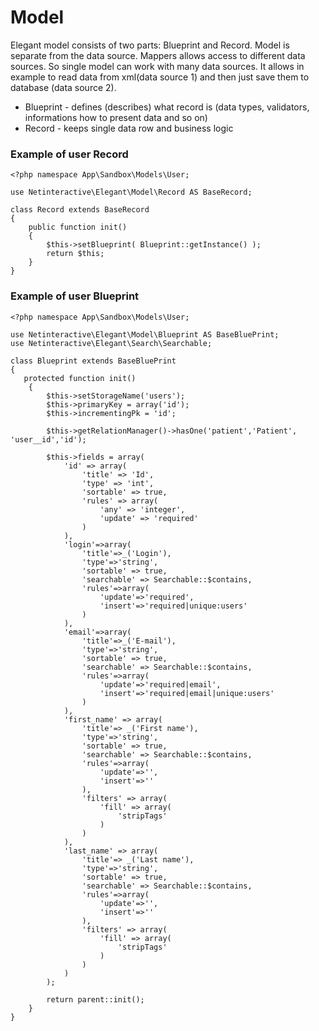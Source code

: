 # Model

Elegant model consists of two parts: Blueprint and Record. Model is separate from the data source. Mappers allows access to different data sources.
So single model can work with many data sources. It allows in example to read data from xml(data source 1)  and then just save them to database (data source 2).

* Blueprint - defines (describes) what record is (data types, validators, informations how to present data and so on)
* Record - keeps single data row and business logic

### Example of user Record
    <?php namespace App\Sandbox\Models\User;

    use Netinteractive\Elegant\Model\Record AS BaseRecord;

    class Record extends BaseRecord
    {
        public function init()
        {
            $this->setBlueprint( Blueprint::getInstance() );
            return $this;
        }
    }



### Example of user Blueprint
    <?php namespace App\Sandbox\Models\User;

    use Netinteractive\Elegant\Model\Blueprint AS BaseBluePrint;
    use Netinteractive\Elegant\Search\Searchable;

    class Blueprint extends BaseBluePrint
    {
       protected function init()
        {
            $this->setStorageName('users');
            $this->primaryKey = array('id');
            $this->incrementingPk = 'id';

            $this->getRelationManager()->hasOne('patient','Patient', 'user__id','id');

            $this->fields = array(
                'id' => array(
                    'title' => 'Id',
                    'type' => 'int',
                    'sortable' => true,
                    'rules' => array(
                        'any' => 'integer',
                        'update' => 'required'
                    )
                ),
                'login'=>array(
                    'title'=>_('Login'),
                    'type'=>'string',
                    'sortable' => true,
                    'searchable' => Searchable::$contains,
                    'rules'=>array(
                        'update'=>'required',
                        'insert'=>'required|unique:users'
                    )
                ),
                'email'=>array(
                    'title'=>_('E-mail'),
                    'type'=>'string',
                    'sortable' => true,
                    'searchable' => Searchable::$contains,
                    'rules'=>array(
                        'update'=>'required|email',
                        'insert'=>'required|email|unique:users'
                    )
                ),
                'first_name' => array(
                    'title'=> _('First name'),
                    'type'=>'string',
                    'sortable' => true,
                    'searchable' => Searchable::$contains,
                    'rules'=>array(
                        'update'=>'',
                        'insert'=>''
                    ),
                    'filters' => array(
                        'fill' => array(
                            'stripTags'
                        )
                    )
                ),
                'last_name' => array(
                    'title'=> _('Last name'),
                    'type'=>'string',
                    'sortable' => true,
                    'searchable' => Searchable::$contains,
                    'rules'=>array(
                        'update'=>'',
                        'insert'=>''
                    ),
                    'filters' => array(
                        'fill' => array(
                            'stripTags'
                        )
                    )
                )
            );

            return parent::init();
        }
    }